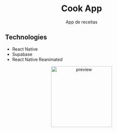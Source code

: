 

# <div align="center">
  <h1 align="center">Cook App</h1>
</div>
<p align="center">
      App de receitas
    <br />
 </p>


## Technologies

- React Native
- Supabase
- React Native Reanimated

 
 
<div align="center">
  <a href="#">
      <img src="https://github.com/carloscazelattojr/cook-app/blob/main/src/asset/print-app.png" width="200" alt="preview" />
      
  </a>
</div>